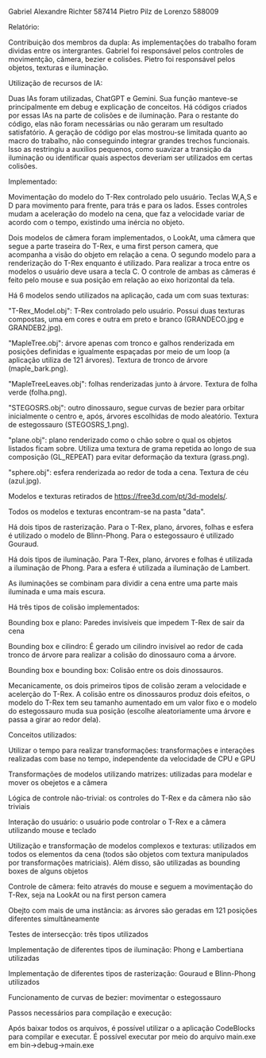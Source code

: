 Gabriel Alexandre Richter 587414
Pietro Pilz de Lorenzo 588009


Relatório:

Contribuição dos membros da dupla:
As implementações do trabalho foram dividas entre os intergrantes. Gabriel foi responsável pelos controles de movimentção, câmera, bezier e colisões. Pietro foi responsável pelos objetos, texturas e iluminação.


Utilização de recursos de IA:

Duas IAs foram utilizadas, ChatGPT e Gemini. Sua função manteve-se principalmente em debug e explicação de conceitos. Há códigos criados por essas IAs na parte de colisões e de iluminação. Para o restante do código, elas não foram necessárias ou não geraram um resultado satisfatório. A geração de código por elas mostrou-se limitada quanto ao macro do trabalho, não conseguindo integrar grandes trechos funcionais. Isso as restringiu a auxilios pequenos, como suavizar a transição da iluminação ou identificar quais aspectos deveriam ser utilizados em certas colisões.


Implementado:

Movimentação do modelo do T-Rex controlado pelo usuário. Teclas W,A,S e D para movimento para frente, para trás e para os lados. Esses controles mudam a aceleração do modelo na cena, que faz a velocidade variar de acordo com o tempo, existindo uma inércia no objeto.

Dois modelos de câmera foram implementados, o LookAt, uma câmera que segue a parte traseira do T-Rex, e uma first person camera, que acompanha a visão do objeto em relação a cena. O segundo modelo para a renderização do T-Rex enquanto é utilizado. Para realizar a troca entre os modelos o usuário deve usara a tecla C. O controle de ambas as câmeras é feito pelo mouse e sua posição em relação ao eixo horizontal da tela.


Há 6 modelos sendo utilizados na aplicação, cada um com suas texturas: 

"T-Rex_Model.obj": T-Rex controlado pelo usuário. Possui duas texturas compostas, uma em cores e outra em preto e branco (GRANDECO.jpg e GRANDEB2.jpg).

"MapleTree.obj": árvore apenas com tronco e galhos renderizada em posições definidas e igualmente espaçadas por meio de um loop (a aplicação utiliza de 121 árvores). Textura de tronco de árvore (maple_bark.png).

"MapleTreeLeaves.obj": folhas renderizadas junto à árvore. Textura de folha verde (folha.png).

"STEGOSRS.obj": outro dinossauro, segue curvas de bezier para orbitar inicialmente o centro e, após, árvores escolhidas de modo aleatório. Textura de estegossauro (STEGOSRS_1.png).

"plane.obj": plano renderizado como o chão sobre o qual os objetos listados ficam sobre. Utiliza uma textura de grama repetida ao longo de sua composição (GL_REPEAT) para evitar deformação da textura (grass.png).

"sphere.obj": esfera renderizada ao redor de toda a cena. Textura de céu (azul.jpg).

Modelos e texturas retirados de https://free3d.com/pt/3d-models/.

Todos os modelos e texturas encontram-se na pasta "data".

Há dois tipos de rasterização. Para o T-Rex, plano, árvores, folhas e esfera é utilizado o modelo de Blinn-Phong. Para o estegossauro é utilizado Gouraud.

Há dois tipos de iluminação. Para T-Rex, plano, árvores e folhas é utilizada a iluminação de Phong. Para a esfera é utilizada a iluminação de Lambert.

As iluminações se combinam para dividir a cena entre uma parte mais iluminada e uma mais escura.

Há três tipos de colisão implementados:

Bounding box e plano: Paredes invisíveis que impedem T-Rex de sair da cena

Bounding box e cilindro: É gerado um cilindro invisível ao redor de cada tronco de árvore para realizar a colisão do dinossauro coma a árvore.

Bounding box e bounding box: Colisão entre os dois dinossauros.

Mecanicamente, os dois primeiros tipos de colisão zeram a velocidade e acelerção do T-Rex. A colisão entre os dinossauros produz dois efeitos, o modelo do T-Rex tem seu tamanho aumentado em um valor fixo e o modelo do estegossauro muda sua posição (escolhe aleatoriamente uma árvore e passa a girar ao redor dela).


Conceitos utilizados:

Utilizar o tempo para realizar transformações: transformações e interações realizadas com base no tempo, independente da velocidade de CPU e GPU

Transformações de modelos utilizando matrizes: utilizadas para modelar e mover os obejetos e a câmera

Lógica de controle não-trivial: os controles do T-Rex e da câmera não são triviais

Interação do usuário: o usuário pode controlar o T-Rex e a câmera utilizando mouse e teclado

Utilização e transformação de modelos complexos e texturas: utilizados em todos os elementos da cena (todos são objetos com textura manipulados por transformações matriciais). Além disso, são utilizadas as bounding boxes de alguns objetos 

Controle de câmera: feito através do mouse e seguem a movimentação do T-Rex, seja na LookAt ou na first person camera

Obejto com mais de uma instância: as árvores são geradas em 121 posições diferentes simultâneamente

Testes de intersecção: três tipos utilizados

Implementação de diferentes tipos de iluminação: Phong e Lambertiana utilizadas

Implementação de diferentes tipos de rasterização: Gouraud e Blinn-Phong utilizados

Funcionamento de curvas de bezier: movimentar o estegossauro


Passos necessários para compilação e execução:

Após baixar todos os arquivos, é possível utilizar o a aplicação CodeBlocks para compilar e executar.
É possível executar por meio do arquivo main.exe em bin->debug->main.exe
